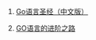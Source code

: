 1. [Go语言圣经（中文版）](https://books.studygolang.com/gopl-zh/index.html)

2. [GO语言的进阶之路](http://www.cnblogs.com/yinzhengjie/tag/GO%E8%AF%AD%E8%A8%80%E7%9A%84%E8%BF%9B%E9%98%B6%E4%B9%8B%E8%B7%AF/)